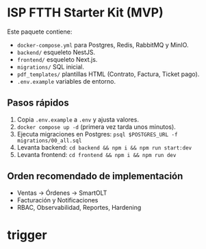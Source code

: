 # ISP FTTH Starter Kit (MVP)
Este paquete contiene:
- `docker-compose.yml` para Postgres, Redis, RabbitMQ y MinIO.
- `backend/` esqueleto NestJS.
- `frontend/` esqueleto Next.js.
- `migrations/` SQL inicial.
- `pdf_templates/` plantillas HTML (Contrato, Factura, Ticket pago).
- `.env.example` variables de entorno.

## Pasos rápidos
1) Copia `.env.example` a `.env` y ajusta valores.
2) `docker compose up -d` (primera vez tarda unos minutos).
3) Ejecuta migraciones en Postgres: `psql $POSTGRES_URL -f migrations/00_all.sql`
4) Levanta backend: `cd backend && npm i && npm run start:dev`
5) Levanta frontend: `cd frontend && npm i && npm run dev`

## Orden recomendado de implementación
- Ventas → Órdenes → SmartOLT
- Facturación y Notificaciones
- RBAC, Observabilidad, Reportes, Hardening
# trigger

